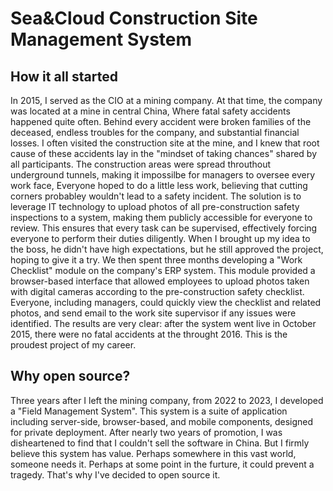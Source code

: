 # Sea&Cloud Construction Site Management System
## How it all started
In 2015, I served as the CIO at a mining company. At that time, the company was located at a mine in central China, Where fatal safety accidents happened quite often. Behind every accident were broken families of the deceased, endless troubles for the company, and substantial financial losses.
I often visited the construction site at the mine, and I knew that root cause of these accidents lay in the "mindset of taking chances" shared by all participants. The construction areas were spread throuthout underground tunnels, making it impossilbe for managers to oversee every work face, Everyone hoped to do a little less work, believing that cutting corners probabley wouldn't lead to a safety incident. The solution is to leverage IT technology to upload photos of all pre-construction safety inspections to a system, making them publicly accessible for everyone to review. This ensures that every task can be supervised, effectively forcing everyone to perform their duties diligently.
When I brought up my idea to the boss, he didn't have high expectations, but he still approved the project, hoping to give it a try. We then spent three months developing a "Work Checklist" module on the company's ERP system. This module provided a browser-based interface that allowed employees to upload photos taken with digital cameras according to the pre-construction safety checklist. Everyone, including managers, could quickly view the checklist and related photos, and send email to the work site supervisor if any issues were identified. The results are very clear: after the system went live in October 2015, there were no fatal accidents at the throught 2016. This is the proudest project of my career.
## Why open source?
Three years after I left the mining company, from 2022 to 2023, I developed a "Field Management System". This system is a suite of application including server-side, browser-based, and mobile components, designed for private deployment. After nearly two years of promotion, I was disheartened to find that I couldn't sell the software in China. 
But I firmly believe this system has value. Perhaps somewhere in this vast world, someone needs it. Perhaps at some point in the furture, it could prevent a tragedy. That's why I've decided to open source it.
